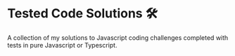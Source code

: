 # Tested Code Solutions 🛠

A collection of my solutions to Javascript coding challenges completed with tests in pure Javascript or Typescript.
